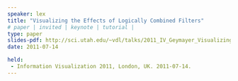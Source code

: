 ```yaml
---
speaker: lex
title: "Visualizing the Effects of Logically Combined Filters"
# paper | invited | keynote | tutorial |
type: paper
slides-pdf: http://sci.utah.edu/~vdl/talks/2011_IV_Geymayer_VisualizingEffectsOfLogicallyCombinedFilters_slides.pdf
date: 2011-07-14

held:  
 - Information Visualization 2011, London, UK. 2011-07-14.
---
```






